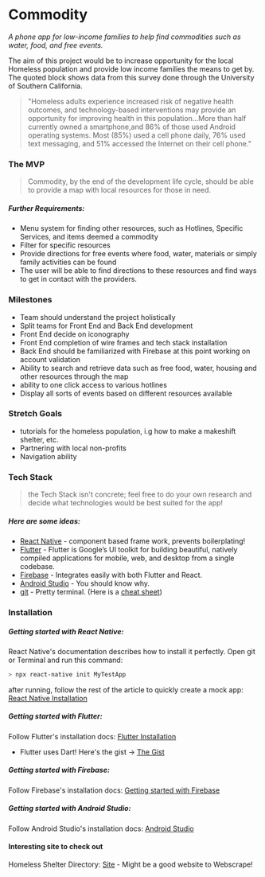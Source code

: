 # Commodity
*A phone app for low-income families to help find commodities such as water, food, and free events.*

The aim of this project would be to increase opportunity for the local Homeless population and provide low income families the means to get by. The quoted block shows data from this survey done through the University of Southern California.

>"Homeless adults experience increased risk of negative health
outcomes, and technology-based interventions may provide an opportunity for improving health in this population...More than half currently owned a smartphone,and 86% of those used Android operating systems. Most (85%) used a cell phone daily, 76% used text messaging, and 51% accessed the Internet on their cell phone."


 

### The MVP
> Commodity, by the end of the development life cycle, should be able to provide a map with local resources for those in need.  

##### Further Requirements:
- Menu system for finding other resources, such as Hotlines, Specific Services, and items deemed a commodity
- Filter for specific resources
- Provide directions for free events where food, water, materials or simply family activities can be found
- The user will be able to find directions to these resources and find ways to get in contact with the providers. 

### Milestones
- Team should understand the project holistically
- Split teams for Front End and Back End development
- Front End decide on iconography 
- Front End completion of wire frames and tech stack installation
- Back End should be familiarized with Firebase at this point working on account validation
- Ability to search and retrieve data such as free food, water, housing and other resources through the map
- ability to one click access to various hotlines
- Display all sorts of events based on different resources available

### Stretch Goals
- tutorials for the homeless population, i.g how to make a makeshift shelter, etc.
- Partnering with local non-profits
- Navigation ability

### Tech Stack
> the Tech Stack isn't concrete; feel free to do your own research and decide what technologies would be best suited for the app!
>
##### Here are some ideas:
* [React Native] - component based frame work, prevents boilerplating!
* [Flutter] - Flutter is Google’s UI toolkit for building beautiful, natively compiled applications for mobile, web, and desktop from a single codebase.
* [Firebase] - Integrates easily with both Flutter and React.
* [Android Studio] - You should know why.
* [git] - Pretty terminal. (Here is a [cheat sheet])

### Installation

##### Getting started with React Native:
React Native's documentation describes how to install it perfectly.
Open git or Terminal and run this command:
```sh
> npx react-native init MyTestApp
```
after running, follow the rest of the article to quickly create a mock app: [React Native Installation]

##### Getting started with Flutter:
Follow Flutter's installation docs: [Flutter Installation]
- Flutter uses Dart! Here's the gist -> [The Gist]

##### Getting started with Firebase:
Follow Firebase's installation docs: [Getting started with Firebase]

##### Getting started with Android Studio:
Follow Android Studio's installation docs: [Android Studio]

#### Interesting site to check out
Homeless Shelter Directory: [Site]
    - Might be a good website to Webscrape!

   [Site]: <https://www.homelessshelterdirectory.org/>
   [Firebase]: <https://firebase.google.com/>
   [Flutter]: <https://flutter.dev/>
   [React Native]: <https://facebook.github.io/react-native/>
   [Android Studio]: <https://developer.android.com/studio>
   [React Native Installation]: <https://facebook.github.io/react-native/docs/getting-started>
   [Flutter Installation]: <https://flutter.dev/docs/get-started/install>
   [Getting started with Firebase]: <https://firebase.google.com/docs/android/setup?authuser=0>
   [The Gist]: <https://dart.dev/guides/language/language-tour>
   [git]: <https://gitforwindows.org/>
   [cheat sheet]: <https://education.github.com/git-cheat-sheet-education.pdf>

